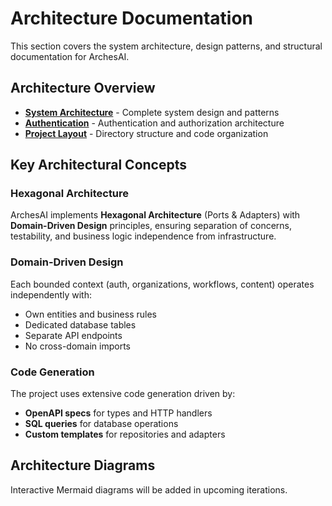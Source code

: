 # Architecture Documentation

This section covers the system architecture, design patterns, and structural documentation for ArchesAI.

## Architecture Overview

- **[System Architecture](system-design.md)** - Complete system design and patterns
- **[Authentication](authentication.md)** - Authentication and authorization architecture
- **[Project Layout](project-layout.md)** - Directory structure and code organization

## Key Architectural Concepts

### Hexagonal Architecture

ArchesAI implements **Hexagonal Architecture** (Ports & Adapters) with **Domain-Driven Design** principles,
ensuring separation of concerns, testability, and business logic independence from infrastructure.

### Domain-Driven Design

Each bounded context (auth, organizations, workflows, content) operates independently with:

- Own entities and business rules
- Dedicated database tables
- Separate API endpoints
- No cross-domain imports

### Code Generation

The project uses extensive code generation driven by:

- **OpenAPI specs** for types and HTTP handlers
- **SQL queries** for database operations
- **Custom templates** for repositories and adapters

## Architecture Diagrams

Interactive Mermaid diagrams will be added in upcoming iterations.
